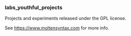 
### labs\_youthful\_projects

Projects and experiments released under the GPL license.

See https://www.moltensyntax.com for more info.
